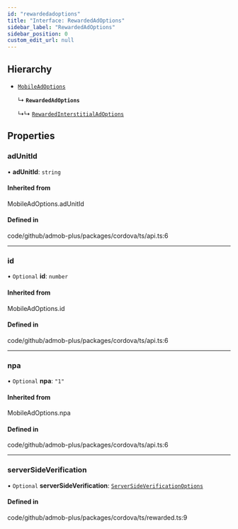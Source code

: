 ```yaml
---
id: "rewardedadoptions"
title: "Interface: RewardedAdOptions"
sidebar_label: "RewardedAdOptions"
sidebar_position: 0
custom_edit_url: null
---
```


## Hierarchy

- [`MobileAdOptions`](../index.md#mobileadoptions)

  ↳ **`RewardedAdOptions`**

  ↳↳ [`RewardedInterstitialAdOptions`](rewardedinterstitialadoptions.md)

## Properties

### adUnitId

• **adUnitId**: `string`

#### Inherited from

MobileAdOptions.adUnitId

#### Defined in

code/github/admob-plus/packages/cordova/ts/api.ts:6

___

### id

• `Optional` **id**: `number`

#### Inherited from

MobileAdOptions.id

#### Defined in

code/github/admob-plus/packages/cordova/ts/api.ts:6

___

### npa

• `Optional` **npa**: ``"1"``

#### Inherited from

MobileAdOptions.npa

#### Defined in

code/github/admob-plus/packages/cordova/ts/api.ts:6

___

### serverSideVerification

• `Optional` **serverSideVerification**: [`ServerSideVerificationOptions`](serversideverificationoptions.md)

#### Defined in

code/github/admob-plus/packages/cordova/ts/rewarded.ts:9
